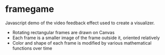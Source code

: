# framegame

Javascript demo of the video feedback effect used to create a visualizer.

- Rotating rectangular frames are drawn on Canvas
- Each frame is a smaller image of the frame outside it, oriented relatively
- Color and shape of each frame is modified by various mathematical functions over time